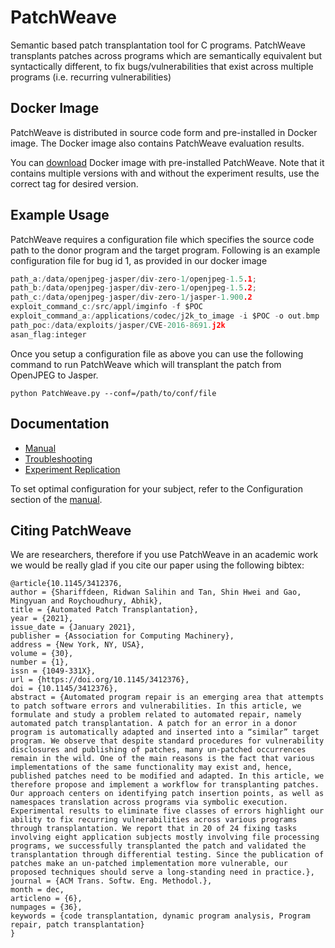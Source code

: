 # PatchWeave

Semantic based patch transplantation tool for C programs. PatchWeave transplants patches across programs which are semantically equivalent but syntactically different, to fix bugs/vulnerabilities that exist across multiple programs (i.e. recurring vulnerabilities)


## Docker Image ##

PatchWeave is distributed in source code form and pre-installed in Docker image. The Docker image also contains PatchWeave evaluation results.


You can [download](https://cloud.docker.com/repository/docker/rshariffdeen/patchweave) Docker image with pre-installed PatchWeave. Note that it contains multiple versions with and without the experiment results, use the correct tag for desired version.


## Example Usage ##
PatchWeave requires a configuration file which specifies the source code path to the donor program and
the target program. Following is an example configuration file for bug id 1, as provided in our docker image

```c
path_a:/data/openjpeg-jasper/div-zero-1/openjpeg-1.5.1;
path_b:/data/openjpeg-jasper/div-zero-1/openjpeg-1.5.2;
path_c:/data/openjpeg-jasper/div-zero-1/jasper-1.900.2
exploit_command_c:/src/appl/imginfo -f $POC
exploit_command_a:/applications/codec/j2k_to_image -i $POC -o out.bmp
path_poc:/data/exploits/jasper/CVE-2016-8691.j2k
asan_flag:integer
```

Once you setup a configuration file as above you can use the following command to run PatchWeave which will transplant the patch
from OpenJPEG to Jasper.

``
python PatchWeave.py --conf=/path/to/conf/file
``

## Documentation ##

* [Manual](doc/Manual.md)
* [Troubleshooting](doc/Troubleshooting.md)
* [Experiment Replication](doc/Replication.md)

To set optimal configuration for your subject, refer to the Configuration section of the [manual](doc/Manual.md).



## Citing PatchWeave

We are researchers, therefore if you use PatchWeave in an academic work we would be really glad if you cite our 
paper using the following bibtex:

```
@article{10.1145/3412376,
author = {Shariffdeen, Ridwan Salihin and Tan, Shin Hwei and Gao, Mingyuan and Roychoudhury, Abhik},
title = {Automated Patch Transplantation},
year = {2021},
issue_date = {January 2021},
publisher = {Association for Computing Machinery},
address = {New York, NY, USA},
volume = {30},
number = {1},
issn = {1049-331X},
url = {https://doi.org/10.1145/3412376},
doi = {10.1145/3412376},
abstract = {Automated program repair is an emerging area that attempts to patch software errors and vulnerabilities. In this article, we formulate and study a problem related to automated repair, namely automated patch transplantation. A patch for an error in a donor program is automatically adapted and inserted into a “similar” target program. We observe that despite standard procedures for vulnerability disclosures and publishing of patches, many un-patched occurrences remain in the wild. One of the main reasons is the fact that various implementations of the same functionality may exist and, hence, published patches need to be modified and adapted. In this article, we therefore propose and implement a workflow for transplanting patches. Our approach centers on identifying patch insertion points, as well as namespaces translation across programs via symbolic execution. Experimental results to eliminate five classes of errors highlight our ability to fix recurring vulnerabilities across various programs through transplantation. We report that in 20 of 24 fixing tasks involving eight application subjects mostly involving file processing programs, we successfully transplanted the patch and validated the transplantation through differential testing. Since the publication of patches make an un-patched implementation more vulnerable, our proposed techniques should serve a long-standing need in practice.},
journal = {ACM Trans. Softw. Eng. Methodol.},
month = dec,
articleno = {6},
numpages = {36},
keywords = {code transplantation, dynamic program analysis, Program repair, patch transplantation}
}
```